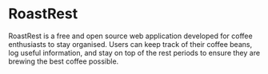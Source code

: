 # RoastRest

RoastRest is a free and open source web application developed for coffee enthusiasts to stay organised. Users can keep track of their coffee beans, log useful information, and stay on top of the rest periods to ensure they are brewing the best coffee possible.
